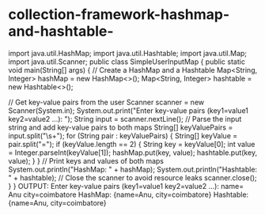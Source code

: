 # collection-framework-hashmap-and-hashtable-
import java.util.HashMap;
import java.util.Hashtable;
import java.util.Map;
import java.util.Scanner;
public class SimpleUserInputMap {
public static void main(String[] args) {
// Create a HashMap and a Hashtable
Map&lt;String, Integer&gt; hashMap = new HashMap&lt;&gt;();
Map&lt;String, Integer&gt; hashtable = new Hashtable&lt;&gt;();

// Get key-value pairs from the user
Scanner scanner = new Scanner(System.in);
System.out.print(&quot;Enter key-value pairs (key1=value1 key2=value2 ...): &quot;);
String input = scanner.nextLine();
// Parse the input string and add key-value pairs to both maps
String[] keyValuePairs = input.split(&quot;\\s+&quot;);
for (String pair : keyValuePairs) {
String[] keyValue = pair.split(&quot;=&quot;);
if (keyValue.length == 2) {
String key = keyValue[0];
int value = Integer.parseInt(keyValue[1]);
hashMap.put(key, value);
hashtable.put(key, value);
}
}
// Print keys and values of both maps
System.out.println(&quot;HashMap: &quot; + hashMap);
System.out.println(&quot;Hashtable: &quot; + hashtable);
// Close the scanner to avoid resource leaks
scanner.close();
}
}
OUTPUT:
Enter key-value pairs (key1=value1 key2=value2 ...): name= Anu city=coimbatore
HashMap: {name=Anu, city=coimbatore}
Hashtable: {name=Anu, city=coimbatore}
